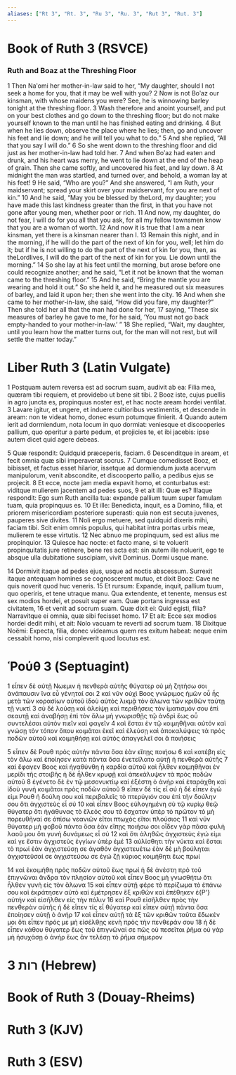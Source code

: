 ```yaml
---
aliases: ["Rt 3", "Rt. 3", "Ru 3", "Ru. 3", "Rut 3", "Rut. 3"]
---
```



# Book of Ruth 3 (RSVCE)

### Ruth and Boaz at the Threshing Floor
1 Then Naʹomi her mother-in-law said to her, “My daughter, should I not seek a home for you, that it may be well with you?
2 Now is not Boʹaz our kinsman, with whose maidens you were? See, he is winnowing barley tonight at the threshing floor.
3 Wash therefore and anoint yourself, and put on your best clothes and go down to the threshing floor; but do not make yourself known to the man until he has finished eating and drinking.
4 But when he lies down, observe the place where he lies; then, go and uncover his feet and lie down; and he will tell you what to do.”
5 And she replied, “All that you say I will do.”
6 So she went down to the threshing floor and did just as her mother-in-law had told her.
7 And when Boʹaz had eaten and drunk, and his heart was merry, he went to lie down at the end of the heap of grain. Then she came softly, and uncovered his feet, and lay down.
8 At midnight the man was startled, and turned over, and behold, a woman lay at his feet!
9 He said, “Who are you?” And she answered, “I am Ruth, your maidservant; spread your skirt over your maidservant, for you are next of kin.”
10 And he said, “May you be blessed by theLord, my daughter; you have made this last kindness greater than the first, in that you have not gone after young men, whether poor or rich.
11 And now, my daughter, do not fear, I will do for you all that you ask, for all my fellow townsmen know that you are a woman of worth.
12 And now it is true that I am a near kinsman, yet there is a kinsman nearer than I.
13 Remain this night, and in the morning, if he will do the part of the next of kin for you, well; let him do it; but if he is not willing to do the part of the next of kin for you, then, as theLordlives, I will do the part of the next of kin for you. Lie down until the morning.”
14 So she lay at his feet until the morning, but arose before one could recognize another; and he said, “Let it not be known that the woman came to the threshing floor.”
15 And he said, “Bring the mantle you are wearing and hold it out.” So she held it, and he measured out six measures of barley, and laid it upon her; then she went into the city.
16 And when she came to her mother-in-law, she said, “How did you fare, my daughter?” Then she told her all that the man had done for her,
17 saying, “These six measures of barley he gave to me, for he said, ‘You must not go back empty-handed to your mother-in-law.’ ”
18 She replied, “Wait, my daughter, until you learn how the matter turns out, for the man will not rest, but will settle the matter today.”


# Liber Ruth 3 (Latin Vulgate)

1 Postquam autem reversa est ad socrum suam, audivit ab ea: Filia mea, quæram tibi requiem, et providebo ut bene sit tibi.
2 Booz iste, cujus puellis in agro juncta es, propinquus noster est, et hac nocte aream hordei ventilat.
3 Lavare igitur, et ungere, et induere cultioribus vestimentis, et descende in aream: non te videat homo, donec esum potumque finierit.
4 Quando autem ierit ad dormiendum, nota locum in quo dormiat: veniesque et discooperies pallium, quo operitur a parte pedum, et projicies te, et ibi jacebis: ipse autem dicet quid agere debeas.

5 Quæ respondit: Quidquid præceperis, faciam.
6 Descenditque in aream, et fecit omnia quæ sibi imperaverat socrus.
7 Cumque comedisset Booz, et bibisset, et factus esset hilarior, issetque ad dormiendum juxta acervum manipulorum, venit abscondite, et discooperto pallio, a pedibus ejus se projecit.
8 Et ecce, nocte jam media expavit homo, et conturbatus est: viditque mulierem jacentem ad pedes suos,
9 et ait illi: Quæ es? Illaque respondit: Ego sum Ruth ancilla tua: expande pallium tuum super famulam tuam, quia propinquus es.
10 Et ille: Benedicta, inquit, es a Domino, filia, et priorem misericordiam posteriore superasti: quia non est secuta juvenes, pauperes sive divites.
11 Noli ergo metuere, sed quidquid dixeris mihi, faciam tibi. Scit enim omnis populus, qui habitat intra portas urbis meæ, mulierem te esse virtutis.
12 Nec abnuo me propinquum, sed est alius me propinquior.
13 Quiesce hac nocte: et facto mane, si te voluerit propinquitatis jure retinere, bene res acta est: sin autem ille noluerit, ego te absque ulla dubitatione suscipiam, vivit Dominus. Dormi usque mane.

14 Dormivit itaque ad pedes ejus, usque ad noctis abscessum. Surrexit itaque antequam homines se cognoscerent mutuo, et dixit Booz: Cave ne quis noverit quod huc veneris.
15 Et rursum: Expande, inquit, pallium tuum, quo operiris, et tene utraque manu. Qua extendente, et tenente, mensus est sex modios hordei, et posuit super eam. Quæ portans ingressa est civitatem,
16 et venit ad socrum suam. Quæ dixit ei: Quid egisti, filia? Narravitque ei omnia, quæ sibi fecisset homo.
17 Et ait: Ecce sex modios hordei dedit mihi, et ait: Nolo vacuam te reverti ad socrum tuam.
18 Dixitque Noëmi: Expecta, filia, donec videamus quem res exitum habeat: neque enim cessabit homo, nisi compleverit quod locutus est.


# Ῥούθ 3 (Septuagint)

1 εἶπεν δὲ αὐτῇ Νωεμιν ἡ πενθερὰ αὐτῆς θύγατερ οὐ μὴ ζητήσω σοι ἀνάπαυσιν ἵνα εὖ γένηταί σοι
2 καὶ νῦν οὐχὶ Βοος γνώριμος ἡμῶν οὗ ἦς μετὰ τῶν κορασίων αὐτοῦ ἰδοὺ αὐτὸς λικμᾷ τὸν ἅλωνα τῶν κριθῶν ταύτῃ τῇ νυκτί
3 σὺ δὲ λούσῃ καὶ ἀλείψῃ καὶ περιθήσεις τὸν ἱματισμόν σου ἐπὶ σεαυτῇ καὶ ἀναβήσῃ ἐπὶ τὸν ἅλω μὴ γνωρισθῇς τῷ ἀνδρὶ ἕως οὗ συντελέσαι αὐτὸν πιεῖν καὶ φαγεῖν
4 καὶ ἔσται ἐν τῷ κοιμηθῆναι αὐτόν καὶ γνώσῃ τὸν τόπον ὅπου κοιμᾶται ἐκεῖ καὶ ἐλεύσῃ καὶ ἀποκαλύψεις τὰ πρὸς ποδῶν αὐτοῦ καὶ κοιμηθήσῃ καὶ αὐτὸς ἀπαγγελεῖ σοι ἃ ποιήσεις

5 εἶπεν δὲ Ρουθ πρὸς αὐτήν πάντα ὅσα ἐὰν εἴπῃς ποιήσω
6 καὶ κατέβη εἰς τὸν ἅλω καὶ ἐποίησεν κατὰ πάντα ὅσα ἐνετείλατο αὐτῇ ἡ πενθερὰ αὐτῆς
7 καὶ ἔφαγεν Βοος καὶ ἠγαθύνθη ἡ καρδία αὐτοῦ καὶ ἦλθεν κοιμηθῆναι ἐν μερίδι τῆς στοιβῆς ἡ δὲ ἦλθεν κρυφῇ καὶ ἀπεκάλυψεν τὰ πρὸς ποδῶν αὐτοῦ
8 ἐγένετο δὲ ἐν τῷ μεσονυκτίῳ καὶ ἐξέστη ὁ ἀνὴρ καὶ ἐταράχθη καὶ ἰδοὺ γυνὴ κοιμᾶται πρὸς ποδῶν αὐτοῦ
9 εἶπεν δέ τίς εἶ σύ ἡ δὲ εἶπεν ἐγώ εἰμι Ρουθ ἡ δούλη σου καὶ περιβαλεῖς τὸ πτερύγιόν σου ἐπὶ τὴν δούλην σου ὅτι ἀγχιστεὺς εἶ σύ
10 καὶ εἶπεν Βοος εὐλογημένη σὺ τῷ κυρίῳ θεῷ θύγατερ ὅτι ἠγάθυνας τὸ ἔλεός σου τὸ ἔσχατον ὑπὲρ τὸ πρῶτον τὸ μὴ πορευθῆναί σε ὀπίσω νεανιῶν εἴτοι πτωχὸς εἴτοι πλούσιος
11 καὶ νῦν θύγατερ μὴ φοβοῦ πάντα ὅσα ἐὰν εἴπῃς ποιήσω σοι οἶδεν γὰρ πᾶσα φυλὴ λαοῦ μου ὅτι γυνὴ δυνάμεως εἶ σύ
12 καὶ ὅτι ἀληθῶς ἀγχιστεὺς ἐγώ εἰμι καί γε ἔστιν ἀγχιστεὺς ἐγγίων ὑπὲρ ἐμέ
13 αὐλίσθητι τὴν νύκτα καὶ ἔσται τὸ πρωί ἐὰν ἀγχιστεύσῃ σε ἀγαθόν ἀγχιστευέτω ἐὰν δὲ μὴ βούληται ἀγχιστεῦσαί σε ἀγχιστεύσω σε ἐγώ ζῇ κύριος κοιμήθητι ἕως πρωί

14 καὶ ἐκοιμήθη πρὸς ποδῶν αὐτοῦ ἕως πρωί ἡ δὲ ἀνέστη πρὸ τοῦ ἐπιγνῶναι ἄνδρα τὸν πλησίον αὐτοῦ καὶ εἶπεν Βοος μὴ γνωσθήτω ὅτι ἦλθεν γυνὴ εἰς τὸν ἅλωνα
15 καὶ εἶπεν αὐτῇ φέρε τὸ περίζωμα τὸ ἐπάνω σου καὶ ἐκράτησεν αὐτό καὶ ἐμέτρησεν ἓξ κριθῶν καὶ ἐπέθηκεν ἐ{P'} αὐτήν καὶ εἰσῆλθεν εἰς τὴν πόλιν
16 καὶ Ρουθ εἰσῆλθεν πρὸς τὴν πενθερὰν αὐτῆς ἡ δὲ εἶπεν τίς εἶ θύγατερ καὶ εἶπεν αὐτῇ πάντα ὅσα ἐποίησεν αὐτῇ ὁ ἀνήρ
17 καὶ εἶπεν αὐτῇ τὰ ἓξ τῶν κριθῶν ταῦτα ἔδωκέν μοι ὅτι εἶπεν πρός με μὴ εἰσέλθῃς κενὴ πρὸς τὴν πενθεράν σου
18 ἡ δὲ εἶπεν κάθου θύγατερ ἕως τοῦ ἐπιγνῶναί σε πῶς οὐ πεσεῖται ῥῆμα οὐ γὰρ μὴ ἡσυχάσῃ ὁ ἀνήρ ἕως ἂν τελέσῃ τὸ ῥῆμα σήμερον


# 3 רות (Hebrew)


# Book of Ruth 3 (Douay-Rheims)


# Ruth 3 (KJV)


# Ruth 3 (ESV)

